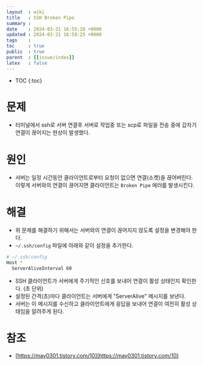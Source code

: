 ```yaml
---
layout  : wiki
title   : SSH Broken Pipe 
summary : 
date    : 2024-03-21 16:55:20 +0900
updated : 2024-03-21 16:58:25 +0900
tags    : 
toc     : true
public  : true
parent  : [[issue/index]]
latex   : false
---
```

* TOC
{:toc}


# 문제
- 터미널에서 ssh로 서버 연결후 서버로 작업중 또는 scp로 파일을 전송 중에 갑자기 연결이 끊어지는 현상이 발생했다.

# 원인
- 서버는 일정 시간동안 클라이언트로부터 요청이 없으면 연결(소켓)을 끊어버린다. 이렇게 서버와의 연결이 끊어지면 클라이언트는 `Broken Pipe` 에러를 발생시킨다.

# 해결
- 위 문제를 해결하기 위해서는 서버와의 연결이 끊어지지 않도록 설정을 변경해야 한다.
- `~/.ssh/config` 파일에 아래와 같이 설정을 추가한다.

```sh
# ~/.ssh/config
Host *
  ServerAliveInterval 60
```

- SSH 클라이언트가 서버에게 주기적인 신호를 보내어 연결이 활성 상태인지 확인한다. (초 단위)
- 설정된 간격(초)마다 클라이언트는 서버에게 "ServerAlive" 메시지를 보낸다.
- 서버는 이 메시지를 수신하고 클라이언트에게 응답을 보내어 연결이 여전히 활성 상태임을 알려주게 된다.

# 참조
- [https://may0301.tistory.com/10](https://may0301.tistory.com/10)